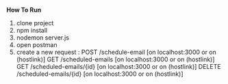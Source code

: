 **How To Run**

1. clone project
2. npm install
3. nodemon server.js
4. open postman
5. create a new request :
     POST /schedule-email [on localhost:3000 or on (hostlink)]
     GET /scheduled-emails [on localhost:3000 or on (hostlink)]
     GET /scheduled-emails/{id} [on localhost:3000 or on (hostlink)]
      DELETE /scheduled-emails/{id} [on localhost:3000 or on (hostlink)]
   



